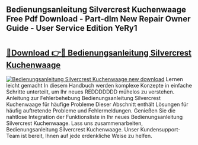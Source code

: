 ## Bedienungsanleitung Silvercrest Kuchenwaage Free Pdf Download - Part-dlm New Repair Owner Guide - User Service Edition YeRy1

# <h2><a href="http://df1rkgr.blite.top/?on=Bedienungsanleitung+Silvercrest+Kuchenwaage">🔗Download 👉🔴 Bedienungsanleitung Silvercrest Kuchenwaage</a></h2>

[![Bedienungsanleitung Silvercrest Kuchenwaage new download](https://i.imgur.com/lujVjoI.png)](http://df1rkgr.blite.top/?on=Bedienungsanleitung+Silvercrest+Kuchenwaage)
Lernen leicht gemacht In diesem Handbuch werden komplexe Konzepte in einfache Schritte unterteilt, um Ihr neues REDDDDDDD mühelos zu verstehen. Anleitung zur Fehlerbehebung Bedienungsanleitung Silvercrest Kuchenwaage für häufige Probleme Dieser Abschnitt enthält Lösungen für häufig auftretende Probleme und Fehlermeldungen. Genießen Sie die nahtlose Integration der Funktionsliste in Ihr neues Bedienungsanleitung Silvercrest Kuchenwaage. Lass uns zusammenarbeiten, Bedienungsanleitung Silvercrest Kuchenwaage. Unser Kundensupport-Team ist bereit, Ihnen auf jede erdenkliche Weise zu helfen.
